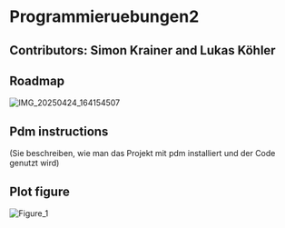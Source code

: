 # Programmieruebungen2
## Contributors:  Simon Krainer and Lukas Köhler

## Roadmap 
![IMG_20250424_164154507](https://github.com/user-attachments/assets/e6001b8a-6cb6-4158-a179-c7479af67408)

## Pdm instructions
(Sie beschreiben, wie man das Projekt mit pdm installiert und der Code genutzt wird)

## Plot figure
![Figure_1](https://github.com/user-attachments/assets/f8ecf0e6-cba4-4efb-8833-a35bc7c782ed)
